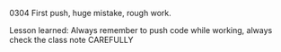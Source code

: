 0304 
First push,
huge mistake,
rough work.

Lesson learned: Always remember to push code while working, always check the class note CAREFULLY
